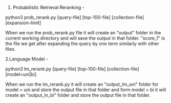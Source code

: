 1. Probabilistic Retrieval Reranking -

python3 prob_rerank.py [query-file] [top-100-file] [collection-file] [expansion-limit]

When we run the prob_rerank.py file it will create an "output" folder in the current working directory and will save the output in that folder. "score_1" is the file we get after expanding the query by one term similarly with other files.

2.Language Model -

python3 lm_rerank.py [query-file] [top-100-file] [collection-file] [model=uni|bi]

When we run the lm_rerank.py it will create an "output_lm_uni" folder for model = uni and store the output file in that folder  and form model = bi it will create an "output_ln_bi" folder and store the output file in that folder.